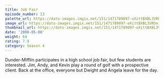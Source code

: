 ```yaml
---
title: Job Fair
episode_number: 13
palette_url: https://dato-images.imgix.net/151/1471789097-oXittBXBL3VROnj3qEvxPN85CWo.jpg?ixlib=rb-1.1.0&ch=DPR%2CWidth&auto=enhance&palette=json
image_url: https://dato-images.imgix.net/151/1471789097-oXittBXBL3VROnj3qEvxPN85CWo.jpg?ixlib=rb-1.1.0&ch=DPR%2CWidth&auto=compress%2Cformat&w=500
thumbnail_url: https://dato-images.imgix.net/151/1471789097-oXittBXBL3VROnj3qEvxPN85CWo.jpg?ixlib=rb-1.1.0&ch=DPR%2CWidth&auto=enhance&w=500&h=280&fit=crop&fm=jpg
date: '2008-05-08'
weight: 64
rating: 7.9
category: Season 4
---
```


Dunder-Mifflin participates in a high school job fair, but few students are interested. Jim, Andy, and Kevin play a round of golf with a prospective client. Back at the office, everyone but Dwight and Angela leave for the day.